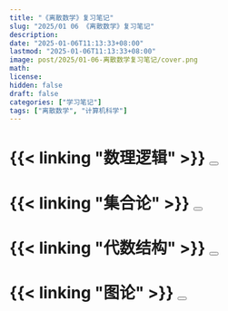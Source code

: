 ```yaml
---
title: "《离散数学》复习笔记"
slug: "2025/01 06 《离散数学》复习笔记"
description:
date: "2025-01-06T11:13:33+08:00"
lastmod: "2025-01-06T11:13:33+08:00"
image: post/2025/01-06-离散数学复习笔记/cover.png
math:
license:
hidden: false
draft: false
categories: ["学习笔记"]
tags: ["离散数学", "计算机科学"]
---
```


# {{< linking "数理逻辑" >}} <button onclick="toggleContent('content0')" id="button0"></button>
<div id="content0" style="display:none;">
    {{< include "数理逻辑/index_.md" >}}
</div>


# {{< linking "集合论" >}} <button onclick="toggleContent('content1')" id="button1"></button>
<div id="content1" style="display:none;">
    {{< include "集合论/index_.md" >}}
</div>

# {{< linking "代数结构" >}} <button onclick="toggleContent('content2')" id="button1"></button>
<div id="content2" style="display:none;">
    {{< include "代数结构/index_.md" >}}
</div>

# {{< linking "图论" >}} <button onclick="toggleContent('content3')" id="button1"></button>
<div id="content3" style="display:none;">
    {{< include "图论/index_.md" >}}
</div>

<style>
    .article-content button {
        background-color: #008CBA; /* Blue */
        border: none;
        color: white;
        padding: 10px 20px;
        text-align: center;
        text-decoration: none;
        display: inline-block;
        font-size: 14px;
        margin-left: 10px;
        cursor: pointer;
        border-radius: 5px;
        transition: background-color 0.3s ease;
        float: right; /* Align to the right */
        align-items: center;
        justify-content: center;
    }
    .article-content button:before {
        content: "显示内容";
    }
    .article-content button:after {
        content: "隐藏内容";
        display: none;
    }
    .article-content button.active {
        background-color: #FF9800; /* Orange when active */
    }
    .article-content button.active:before {
        display: none;
    }
    .article-content button.active:after {
        display: inline;
    }
    .article-content button:hover {
        background-color: #005f73; /* Darker blue on hover */
    }
    .article-content button.active:hover {
        background-color: #EF6C00; /* Darker orange on hover when active */
    }
</style>

<script>
    function toggleContent(id) {
        var content = document.getElementById(id);
        var button = document.querySelector(`#button${id.slice(-1)}`);
        if (content.style.display === "none") {
            content.style.display = "block";
            button.classList.add('active');
        } else {
            content.style.display = "none";
            button.classList.remove('active');
        }
    }
</script>

